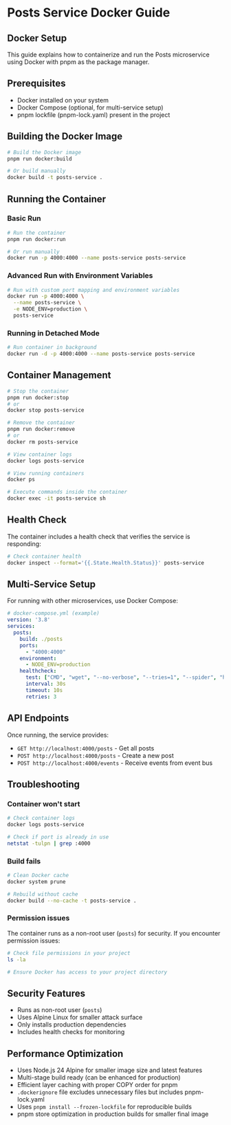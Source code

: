 # Posts Service Docker Guide

## Docker Setup

This guide explains how to containerize and run the Posts microservice using Docker with pnpm as the package manager.

## Prerequisites

- Docker installed on your system
- Docker Compose (optional, for multi-service setup)
- pnpm lockfile (pnpm-lock.yaml) present in the project

## Building the Docker Image

```bash
# Build the Docker image
pnpm run docker:build

# Or build manually
docker build -t posts-service .
```

## Running the Container

### Basic Run
```bash
# Run the container
pnpm run docker:run

# Or run manually
docker run -p 4000:4000 --name posts-service posts-service
```

### Advanced Run with Environment Variables
```bash
# Run with custom port mapping and environment variables
docker run -p 4000:4000 \
  --name posts-service \
  -e NODE_ENV=production \
  posts-service
```

### Running in Detached Mode
```bash
# Run container in background
docker run -d -p 4000:4000 --name posts-service posts-service
```

## Container Management

```bash
# Stop the container
pnpm run docker:stop
# or
docker stop posts-service

# Remove the container
pnpm run docker:remove
# or
docker rm posts-service

# View container logs
docker logs posts-service

# View running containers
docker ps

# Execute commands inside the container
docker exec -it posts-service sh
```

## Health Check

The container includes a health check that verifies the service is responding:

```bash
# Check container health
docker inspect --format='{{.State.Health.Status}}' posts-service
```

## Multi-Service Setup

For running with other microservices, use Docker Compose:

```yaml
# docker-compose.yml (example)
version: '3.8'
services:
  posts:
    build: ./posts
    ports:
      - "4000:4000"
    environment:
      - NODE_ENV=production
    healthcheck:
      test: ["CMD", "wget", "--no-verbose", "--tries=1", "--spider", "http://localhost:4000/posts"]
      interval: 30s
      timeout: 10s
      retries: 3
```

## API Endpoints

Once running, the service provides:

- `GET http://localhost:4000/posts` - Get all posts
- `POST http://localhost:4000/posts` - Create a new post
- `POST http://localhost:4000/events` - Receive events from event bus

## Troubleshooting

### Container won't start
```bash
# Check container logs
docker logs posts-service

# Check if port is already in use
netstat -tulpn | grep :4000
```

### Build fails
```bash
# Clean Docker cache
docker system prune

# Rebuild without cache
docker build --no-cache -t posts-service .
```

### Permission issues
The container runs as a non-root user (`posts`) for security. If you encounter permission issues:

```bash
# Check file permissions in your project
ls -la

# Ensure Docker has access to your project directory
```

## Security Features

- Runs as non-root user (`posts`)
- Uses Alpine Linux for smaller attack surface
- Only installs production dependencies
- Includes health checks for monitoring

## Performance Optimization

- Uses Node.js 24 Alpine for smaller image size and latest features
- Multi-stage build ready (can be enhanced for production)
- Efficient layer caching with proper COPY order for pnpm
- `.dockerignore` file excludes unnecessary files but includes pnpm-lock.yaml
- Uses `pnpm install --frozen-lockfile` for reproducible builds
- pnpm store optimization in production builds for smaller final image
